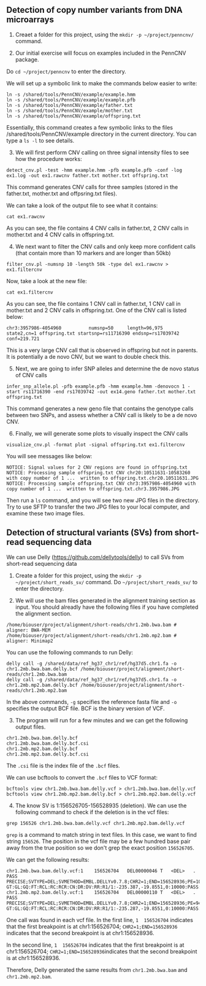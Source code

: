 ## Detection of copy number variants from DNA microarrays

1. Creaet a folder for this project, using the `mkdir -p ~/project/penncnv/` command.

2. Our initial exercise will focus on examples included in the PennCNV package. 

Do `cd ~/project/penncnv` to enter the directory.

We will set up a symbolic link to make the commands below easier to write:

```
ln -s /shared/tools/PennCNV/example/example.hmm
ln -s /shared/tools/PennCNV/example/example.pfb 
ln -s /shared/tools/PennCNV/example/father.txt 
ln -s /shared/tools/PennCNV/example/mother.txt 
ln -s /shared/tools/PennCNV/example/offspring.txt 
```

Essentially, this command creates a few symbolic links to the files /shared/tools/PennCNV/example directory in the current directory. You can type a `ls -l` to see details.

3. We will first perform CNV calling on three signal intensity files to see how the procedure works:

```
detect_cnv.pl -test -hmm example.hmm -pfb example.pfb -conf -log ex1.log -out ex1.rawcnv father.txt mother.txt offspring.txt
```

This command generates CNV calls for three samples (stored in the father.txt, mother.txt and offpsring.txt files).

We can take a look of the output file to see what it contains:

```
cat ex1.rawcnv
```

As you can see, the file contains 4 CNV calls in father.txt, 2 CNV calls in mother.txt and 4 CNV calls in offspring.txt.

4. We next want to filter the CNV calls and only keep more confident calls (that contain more than 10 markers and are longer than 50kb)

```
filter_cnv.pl -numsnp 10 -length 50k -type del ex1.rawcnv > ex1.filtercnv
```

Now, take a look at the new file:

```
cat ex1.filtercnv
```

As you can see, the file contains 1 CNV call in father.txt, 1 CNV call in mother.txt and 2 CNV calls in offspring.txt. One of the CNV call is listed below:

```
chr3:3957986-4054960          numsnp=50     length=96,975      state2,cn=1 offspring.txt startsnp=rs11716390 endsnp=rs17039742 conf=219.721
```

This is a very large CNV call that is observed in offspring but not in parents. It is potentially a de novo CNV, but we want to double check this.


5. Next, we are going to infer SNP alleles and determine the de novo status of CNV calls

```
infer_snp_allele.pl -pfb example.pfb -hmm example.hmm -denovocn 1 -start rs11716390 -end rs17039742 -out ex14.geno father.txt mother.txt offspring.txt
```

This command generates a new geno file that contains the genotype calls between two SNPs, and assess whether a CNV call is likely to be a de novo CNV.

6. Finally, we will generate some plots to visually inspect the CNV calls

```
visualize_cnv.pl -format plot -signal offspring.txt ex1.filtercnv
```

You will see messages like below:

```
NOTICE: Signal values for 2 CNV regions are found in offspring.txt
NOTICE: Processing sample offspring.txt CNV chr20:10511631-10583260 with copy number of 1 ...  written to offspring.txt.chr20.10511631.JPG
NOTICE: Processing sample offspring.txt CNV chr3:3957986-4054960 with copy number of 1 ...  written to offspring.txt.chr3.3957986.JPG
```

Then run a `ls` command, and you will see two new JPG files in the directory. Try to use SFTP to transfer the two JPG files to your local computer, and examine these two image files.


## Detection of structural variants (SVs) from short-read sequencing data

We can use Delly (https://github.com/dellytools/delly) to call SVs from short-read sequencing data

1. Create a folder for this project, using the `mkdir -p ~/project/short_reads_sv/` command. Do `~/project/short_reads_sv/` to enter the directory.

2. We will use the bam files generated in the alignment training section as input. You should alreadly have the following files if you have completed the alignment section.

```
/home/biouser/project/alignment/short-reads/chr1.2mb.bwa.bam # aligner: BWA-MEM
/home/biouser/project/alignment/short-reads/chr1.2mb.mp2.bam # aligner: Minimap2
```

You can use the following commands to run Delly: 

```
delly call -g /shared/data/ref_hg37_chr1/ref/hg37d5.chr1.fa -o chr1.2mb.bwa.bam.delly.bcf /home/biouser/project/alignment/short-reads/chr1.2mb.bwa.bam
delly call -g /shared/data/ref_hg37_chr1/ref/hg37d5.chr1.fa -o chr1.2mb.mp2.bam.delly.bcf /home/biouser/project/alignment/short-reads/chr1.2mb.mp2.bam
```

In the above commands, `-g` specifies the reference fasta file and `-o` specifies the output BCF file. BCF is the binary version of VCF.

3. The program will run for a few minutes and we can get the following output files. 

```
chr1.2mb.bwa.bam.delly.bcf
chr1.2mb.bwa.bam.delly.bcf.csi
chr1.2mb.mp2.bam.delly.bcf
chr1.2mb.mp2.bam.delly.bcf.csi
```
The `.csi` file is the index file of the `.bcf` files. 

We can use bcftools to convert the `.bcf` files to VCF format: 

```
bcftools view chr1.2mb.bwa.bam.delly.vcf > chr1.2mb.bwa.bam.delly.vcf
bcftools view chr1.2mb.mp2.bam.delly.bcf > chr1.2mb.mp2.bam.delly.vcf
```

4. The know SV is 1:156526705-156528935 (deletion). We can use the following command to check if the deletion is in the vcf files: 

```
grep 156526 chr1.2mb.bwa.bam.delly.vcf chr1.2mb.mp2.bam.delly.vcf 
```

`grep` is a command to match string in text files. In this case, we want to find string `156526`. The position in the vcf file may be a few hundred base pair away from the true position so we don't grep the exact position `156526705`. 

We can get the following results:

```
chr1.2mb.bwa.bam.delly.vcf:1	156526704	DEL00000046	T	<DEL>	.	PASS	PRECISE;SVTYPE=DEL;SVMETHOD=EMBL.DELLYv0.7.8;CHR2=1;END=156528936;PE=101;MAPQ=60;CT=3to5;CIPOS=-21,21;CIEND=-21,21;INSLEN=0;HOMLEN=20;SR=10;SRQ=0.993827;CONSENSUS=TAAGTGTTCAGGAAGAAAAGGGGCTGGGTTGCTTTAACAAGAGGCTCTGTAAGAAGCAATTTGTCAGGCCTAGAAATTGAGTAGCTCAGCATGTAACACAGAGTGGCTGTCATGGCAGAGGGTGAGTTCCTAAGGTGGTGAGCACAAGATTGACAGGTGGCT;CE=1.94414	GT:GL:GQ:FT:RCL:RC:RCR:CN:DR:DV:RR:R1/1:-235.387,-19.8551,0:10000:PASS:365:141:285:0:0:102:0:66
chr1.2mb.mp2.bam.delly.vcf:1	156526704	DEL00000110	T	<DEL>	.	PASS	PRECISE;SVTYPE=DEL;SVMETHOD=EMBL.DELLYv0.7.8;CHR2=1;END=156528936;PE=94;MAPQ=60;CT=3to5;CIPOS=-21,21;CIEND=-21,21;INSLEN=0;HOMLEN=20;SR=10;SRQ=0.993827;CONSENSUS=TAAGTGTTCAGGAAGAAAAGGGGCTGGGTTGCTTTAACAAGAGGCTCTGTAAGAAGCAATTTGTCAGGCCTAGAAATTGAGTAGCTCAGCATGTAACACAGAGTGGCTGTCATGGCAGAGGGTGAGTTCCTAAGGTGGTGAGCACAAGATTGACAGGTGGCT;CE=1.94414	GT:GL:GQ:FT:RCL:RC:RCR:CN:DR:DV:RR:R1/1:-235.287,-19.8551,0:10000:PASS:365:82:280:0:0:94:0:66
```

One call was found in each vcf file.
In the first line, `1  156526704` indicates that the first breakpoint is at chr1:156526704; `CHR2=1;END=156528936` indicates that the second breakpoint is at chr1:156528936. 

In the second line, `1	156526704` indicates that the first breakpoint is at chr1:156526704; `CHR2=1;END=156528936`indicates that the second breakpoint is at chr1:156528936. 

Therefore, Delly generated the same results from `chr1.2mb.bwa.bam` and `chr1.2mb.mp2.bam`. 





